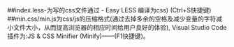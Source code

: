 ##index.less-为写的css文件通过 - Easy LESS  编译为css) (Ctrl+S快捷键)
##min.css/min.js为css/js的压缩格式(通过去掉多余的空格及减少变量的字符减小文件大小，从而提高浏览器的相应时间给用户良好的体验),
Visual Studio Code插件为:JS & CSS Minifier (Minify)——(F1快捷键)。